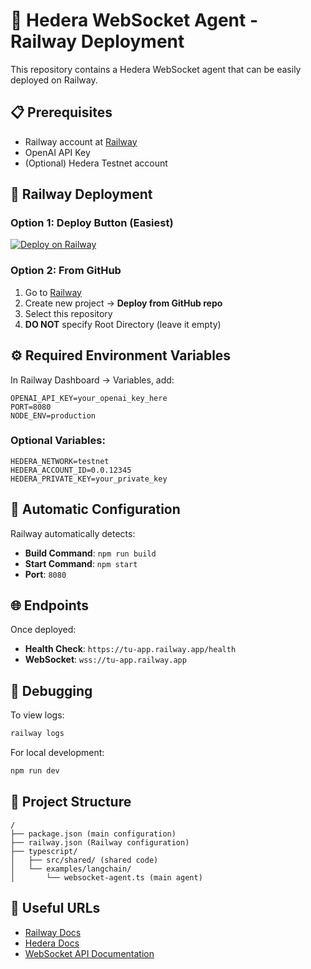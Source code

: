 # 🚀 Hedera WebSocket Agent - Railway Deployment

This repository contains a Hedera WebSocket agent that can be easily deployed on Railway.

## 📋 Prerequisites

- Railway account at [Railway](https://railway.app)
- OpenAI API Key
- (Optional) Hedera Testnet account

## 🚂 Railway Deployment

### Option 1: Deploy Button (Easiest)
[![Deploy on Railway](https://railway.app/button.svg)](https://railway.app/new/template)

### Option 2: From GitHub
1. Go to [Railway](https://railway.app)
2. Create new project → **Deploy from GitHub repo**
3. Select this repository
4. **DO NOT** specify Root Directory (leave it empty)

## ⚙️ Required Environment Variables

In Railway Dashboard → Variables, add:

```env
OPENAI_API_KEY=your_openai_key_here
PORT=8080
NODE_ENV=production
```

### Optional Variables:
```env
HEDERA_NETWORK=testnet
HEDERA_ACCOUNT_ID=0.0.12345
HEDERA_PRIVATE_KEY=your_private_key
```

## 🔧 Automatic Configuration

Railway automatically detects:
- **Build Command**: `npm run build`
- **Start Command**: `npm start`
- **Port**: `8080`

## 🌐 Endpoints

Once deployed:
- **Health Check**: `https://tu-app.railway.app/health`
- **WebSocket**: `wss://tu-app.railway.app`

## 🐛 Debugging

To view logs:
```bash
railway logs
```

For local development:
```bash
npm run dev
```

## 📁 Project Structure

```
/
├── package.json (main configuration)
├── railway.json (Railway configuration)
├── typescript/
│   ├── src/shared/ (shared code)
│   └── examples/langchain/
│       └── websocket-agent.ts (main agent)
```

## 🔗 Useful URLs

- [Railway Docs](https://docs.railway.app)
- [Hedera Docs](https://docs.hedera.com)
- [WebSocket API Documentation](./typescript/examples/langchain/README-WEBSOCKET.md)